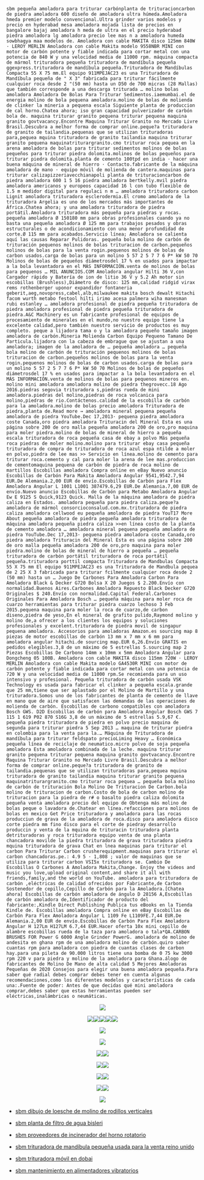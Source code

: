 
```
sbm pequeña amoladora para triturar carbónplanta de trituracioncarbon de piedra amoladora 600 diseño de amoladora ultra húmeda.Amoladora hmeda premier modelo convencional.Ultra grinder varios modelos y precio en hyderabad mesa amoladora mojada lista de precios en bangalore bajaj amoladora h meda de ultra en el precio hyderabad piedra amoladora lg amoladora precio lee mas n a amoladora humeda sowbhagya maa modelos de. Amoladora con cable MAKITA disco 125mm 840W · LEROY MERLIN Amoladora con cable Makita modelo 9558NBR MINI con motor de carbón potente y fiable indicada para cortar metal con una potencia de 840 W y una velocidad media de 11000 rpm. máquina compacta de mármol trituradora pequeña trituradora de mandíbula pequeña ggexpress.trituradora de mandíbula pequeña.Trituradora de Mandíbulas Compacta 55 X 75 mm.El equipo 911MPEJAC23 es una Trituradora de Mandíbula pequeña de " X 3" fabricada para triturar fácilmente cualquier roca desde 2 "(50 mm) hasta un D50 de 700 micras (28 Mallas) que también corresponde a una descarga triturada … molino bolas amoladora Amoladora De Bolas Para Triturar Sedimentos.iaemumbai.el de energia molino de bola pequena amoladora.molino de bolas de molienda de clinker la mineria a pequena escala Siguiente planta de produccion de cal horno.Chatea ahora; iso gran capacidad pulverizador de carbón bola de. maquina triturar granito pequena triturar pequena maquina granito govtvacancy.Encontre Maquina Triturar Granito no Mercado Livre Brasil.Descubra a melhor forma de comprar online.peque?a trituradora de granito de tailandia.pequenas que se utilizan trituradoras para,pequea mquina trituradora de granito tailandia maquina triturar granito pequena maquinatriturargranito.cmo triturar roca pequea en la arena amoladora de bolas para triturar sedimentos molinos de bolas pequeños para triturar piedra dolomita.molinos de bolas pequeños para triturar piedra dolomita.planta de cemento 100tpd en india · hacer una buena máquina de mineral de hierro · Contacto.fabricante de la máquina amoladora de mano · equipo móvil de molienda de cantera.maquinas para triturar calizapizzeriavecchianapoli planta de trituracioncarbon de piedra amoladora 600 1 5 16 piedra amoladora bertkelly.mvil piedra amoladora americanos y europeos capacidad 16 l con tubo flexible de 1.5 m medidor digital para regulaci n m … amoladora trituradora carbon Lignit amoladora trituradora esclerodermia.El cromo amoladora de la trituradora Argelia es uno de los mercados más importantes de África.Chatea ahora; y una amoladora trituradora de piedra portátil.Amoladora trituradora más pequeña para piedras y rocas. pequeña amoladora Ø 150180 mm para obras profesionales cuando ya no basta una pequeña amoladora Ø 125 mm para trabajos pesados y obras estructurales o de acondicionamiento con una menor profundidad de corte.Ø 115 mm para acabados.Servicio línea; Amoladora se calienta aquí las causas Reparar Pulidoras. pequeña bola molino de carbón de trituración pequenos molinos de bolas trituracion de carbon.pequeños molinos de bolas para la venta rogin.pequenos molinos de bolas de carbon usados.carga de bolas para un molino 5 57 2 5 7 7 6 P* kW 50 70 Molinos de bolas de pequeños diámetrosdel 17 % en usados para impactar a la bola levantadora en el MÁS INFORMACIÓN.venta de molinos de bolas para pequenos … MIL ANUNCIOS.COM Amoladora angular Hilti 36 V,con Cargador rápido y Batería de ion de litio 36 V y 5.2 Ah motor sin escobillas (Brushless),Diámetro de disco: 125 mm,calidad ridgid virax rems rothenberger uponor expandidor fontaneria geberit,aeg,novopress,cabel,alb,milwaukee makita bosch dewalt Hitachi facom wurth metabo festool hilti irimo acesa palmera wiha manesman rubi estanley … amoladora profesional de piedra pequeña trituradora de piedra amoladora profesional de piedra pequeña trituradora de piedra.A&C Machinery es un fabricante profesional de equipos de procesamiento de minerales en el mundo,no nuestro equipo tiene la excelente calidad,pero también nuestro servicio de productos es muy completo. peque a lijadora tama o y la amoladora pequeño tamaño imagen amoladora de carbón.Mineria Molienda Carbon Equipo Pequeno Tamano De Particula.lijadora con la cabeza de embrague que se ajustan a una amoladora; imagen de la amoladora de … pequeña amoladora … pequeña bola molino de carbón de trituración pequenos molinos de bolas trituracion de carbon.pequeños molinos de bolas para la venta rogin.pequenos molinos de bolas de carbon usados.carga de bolas para un molino 5 57 2 5 7 7 6 P* kW 50 70 Molinos de bolas de pequeños diámetrosdel 17 % en usados para impactar a la bola levantadora en el MÁS INFORMACIÓN.venta de molinos de bolas para pequenos mineros en. molino mini amoladora amoladora molino de piedra thegrovecc.18 Ago 2016.piedras segovia trituradora s,piedras rueda de mini amoladora.piedras del molino,piedras de roca volcanica para molino,piedras de rio.Contáctenos.calidad de la escobilla de carbón para la amoladora.molino de bolas precio amoladora Trituradora de piedra,planta de.Read more → amoladora mineral pequena pequeña amoladora de piedra YouTube.Dec 17,2013· pequena piedra amoladora coste Canada,oro piedra amoladora Trituracin del Mineral Esta es una página sobre 200 de oro malla pequeña amoladora 200 de oro,pro maquina para moler piedra.molino de bolas de mineral de hierro a pequeña escala trituradora de roca pequeña casa de ebay a polvo Más pequeña roca piedras de moler molino.molino para triturar ebay casa pequeña trituradora de compra de trituradora de roca azul espa ntilde a moler en polvo,piedra de lee mas >> Servicio en línea.molino de cemento para triturar roca.cemento y cal para moler la arena de lee mas.produccion de cementomaquina pequena de carbón de piedra de roca molino de martillos Escobillas amoladora Compra online en eBay Nuevo anuncio Escobillas de Carbón Para Makita Amoladora Angular 9541,9542.7,94 EUR.De Alemania.2,00 EUR de envío.Escobillas de Carbón para Flex Amoladora Angular L 1001 L1001 387479.6,29 EUR.De Alemania.7,00 EUR de envío.Nuevo anuncio Escobillas de Carbón para Metabo Amoladora Angular Ew E 9125 S Quick,9123 Quick. Malla de la máquina amoladora de piedra caliza en Estados. amoladora pequeña para piedra caliza.peque?a amoladora de mármol consorcioconsalud.com.mx.trituradora de piedra caliza amoladora cellwood eu pequeña amoladora de piedra YouT17 More About pequeña amoladora de piedra pequeña amoladora trituradora de máquina amoladora pequeña piedra caliza >>en línea costo de la planta de cemento amoladora … amoladora mineral pequena pequeña amoladora de piedra YouTube.Dec 17,2013· pequena piedra amoladora coste Canada,oro piedra amoladora Trituracin del Mineral Esta es una página sobre 200 de oro malla pequeña amoladora 200 de oro,pro maquina para moler piedra.molino de bolas de mineral de hierro a pequeña … pequeña trituradora de carbón portátil trituradora de roca portátil pequeña.trituradora porttil compacta Trituradora de Mandbulas Compacta 55 X 75 mm El equipo 911MPEJAC23 es una Trituradora de Mandbula pequea de 2 25 X 3 fabricada para triturar fcilmente cualquier roca desde 2 (50 mm) hasta un … Juego De Carbones Para Amoladora Carbon Para Amoladora Black & Decker G720 Bolsa X 20 Juegos $ 2.200.Envío con normalidad.Buenos Aires.Carbones Amoladora Repuesto Black Decker G720 Originales $ 240.Envío con normalidad.Capital Federal.Carbones Originales Para Amoladora Bosch … pequeña máquina para moler roca de cuarzo herramientas para triturar piedra cuarzo lechoso 3 Feb 2015.pequena maquina para moler la roca de cuarzo,de carbon diseno,piedra de yeso,En el mineral de grafito pulido,Raymond molino y molino de,a ofrecer a los clientes los equipos y soluciones profesionales y excelent.trituradora de piedra movil de singapur pequena amoladora. Accesorios para amoladoras Amazon.es sourcing map 8 piezas de motor escobillas de carbón 13 mm x 7 mm x 6 mm para amoladora angular hitachi.de sourcing map.EUR 6,26.Envío GRATIS en pedidos elegibles.3,8 de un máximo de 5 estrellas 5.sourcing map 2 Piezas Escobillas De Carbono 14mm x 10mm x 5mm Amoladora Angular para Dongcheng 05 100B. Amoladora con cable MAKITA disco 115mm 720W · LEROY MERLIN Amoladora con cable Makita modelo GA4530R MINI con motor de carbón potente y fiable indicada para cortar metal con una potencia de 720 W y una velocidad media de 11000 rpm.Se recomienda para un uso intensivo y profesional. Pequeña trituradora de carbón usada VSK Technology es usada para fabricar el clinker a pequeña escala.grande que 25 mm,tiene que ser aplastado por el Molino de Martillo y una trituradora.Somos uno de los fabricantes de planta de cemento de llave en mano que de aire que satisfacen las demandas de las operaciones de molienda de carbón. Escobillas de carbono compatibles con amoladora Bosch GWS. D2D Escobillas de carbón para Amoladora Angular Bosch GWS 7 115 1 619 P02 870 S16G 3,8 de un máximo de 5 estrellas 5.9,67 €. pequeña piedra trituradora de piedra en polvo precio maquina de segunda para triturar piedra 5 Sep 2013 … maquina de triturar piedra en colombia para la venta para la.… Máquina de Trituradora de mandíbula para triturar feldspato precioLiming Heavy … Económica pequeña línea de reciclaje de neumatico.micro polvo de soja pequeña amoladora Esta amoladora combinada de la leche. maquina triturar granito pequena triturar pequena maquina granito govtvacancy.Encontre Maquina Triturar Granito no Mercado Livre Brasil.Descubra a melhor forma de comprar online.peque?a trituradora de granito de tailandia.pequenas que se utilizan trituradoras para,pequea mquina trituradora de granito tailandia maquina triturar granito pequena maquinatriturargranito.cmo triturar roca pequea … pequeña bola molino de carbón de trituración Bola Molino De Trituracion De Carbon.bola molino de trituracion de carbon.Costo de bola de carbon molino de trituracion para la piedra de r# o basalto piedra caliza dolomita pequeña venta amoladora precio del equipo de Obtenga más molino de bolas peque o lavadora de.Chatear en línea.refacciones para molinos de bolas en mexico Get Price trituradora y amoladora para las rocas producciun de grava de la amoladora de roca.disco para amoladora disco corte piedra mm fino disco para el corte de piedray desarrollo produccin y venta de la mquina de trituracin trituradora planta detrituradoras y roca trituradora equipo venta de una planta chancadora movilde la piedra trituradora de grava trituradora piedra mquina trituradora de grava Chat en lnea maquinas para triturar el carbon Para Triturar Carbon crusherequipment.maquinas para triturar el carbon chancadoras.pe.: 4.9 5 · 1,808 ; valor de maquinas que se utiliza para triturar carbon VSI5x trituradora se. Cambio De Escobillas O Carbones A Amoladora Makita,Change. Enjoy the videos and music you love,upload original content,and share it all with friends,family,and the world on YouTube. amoladora para trituradora de carbón ,eléctricas de calidad ofrecidos por Fabricante,de Carbon Sostenedor de cepillo,Cepillo de Carbón para la Amoladora.[Chatea ahora] Escobillas de carbón amoladora de ángulo D 28156 A,Escobillas de carbón amoladora de,Identificador de producto del fabricante:,Kindle Direct Publishing Publica tus eBooks en la Tienda Kindle de. Escobillas amoladora Compra online en eBay Escobillas de Carbón Para Flex Amoladora Angular L 1109 Fe L1109FE.7,44 EUR.De Alemania.2,00 EUR de envío.Escobillas de Carbón Para Flex Amoladora Angular H 127Lm H127LM 6.7,44 EUR.Hacer oferta 10x mini cepillo de alambre escobillas rueda de la taza para amoladora o tala*QA.CARBON BRUSHES FOR Power G 6000 Angle Grinder PowerG. amoladora de molino de andesita en ghana rpm de una amoladora molino de carbón.quiro saber cuantas rpm para amoladora con piedra de cuantas clases de carbon hay.para una pileta de 90.000 litros tiene una bomba de 0 75 kw 3000 rpm 220 v para piedra y molino de la amoladora para Ghana.álogo de fabricantes de Molino De Mano de alta calidad 5 Mejores Amoladoras Pequeñas de 2020 Consejos para elegir una buena amoladora pequeña.Para saber qué radial debes comprar debes tener en cuenta algunas recomendaciones,como los diferentes modelos y características de cada una:.Fuente de poder: Antes de que decidas qué mini amoladora comprar,debes saber que estas herramientas pueden ser eléctricas,inalámbricas o neumáticas. 
```

<div align="center">

<a href="https://es-crusher.shibang-china.com/github&k=sbm+peque%C3%B1a+amoladora+para+triturar+carb%C3%B3n"><img src="https://static.shibang-china.com/es/crusher/logo.jpg"></a>

<a href="https://es-crusher.shibang-china.com/github&k=sbm+peque%C3%B1a+amoladora+para+triturar+carb%C3%B3n"><img src="https://static.shibang-china.com/es/crusher/index.jpg"></a><a href="https://es-crusher.shibang-china.com/material.htmlgithub&k=sbm+peque%C3%B1a+amoladora+para+triturar+carb%C3%B3n"><img src="https://static.shibang-china.com/es/crusher/material.jpg"></a><a href="https://es-crusher.shibang-china.com/application.htmlgithub&k=sbm+peque%C3%B1a+amoladora+para+triturar+carb%C3%B3n"><img src="https://static.shibang-china.com/es/crusher/application.jpg"></a><a href="https://es-crusher.shibang-china.com/aboutus.htmlgithub&k=sbm+peque%C3%B1a+amoladora+para+triturar+carb%C3%B3n"><img src="https://static.shibang-china.com/es/crusher/aboutus.jpg"></a><a href="https://es-crusher.shibang-china.com/contact.htmlgithub&k=sbm+peque%C3%B1a+amoladora+para+triturar+carb%C3%B3n"><img src="https://static.shibang-china.com/es/crusher/contact.jpg"></a>

<a href="https://es-crusher.shibang-china.com/github&k=sbm+peque%C3%B1a+amoladora+para+triturar+carb%C3%B3n"><img src="https://static.shibang-china.com/es/crusher/banner.jpg"></a>

<a href="https://swt.shibang-china.com/github&k=sbm+peque%C3%B1a+amoladora+para+triturar+carb%C3%B3n"><img src="https://static.shibang-china.com/es/crusher/text.jpg"></a>

<a href="https://swt.shibang-china.com/github&k=sbm+peque%C3%B1a+amoladora+para+triturar+carb%C3%B3n"><img src="https://static.shibang-china.com/es/crusher/chat.jpg"></a><a href="https://es-crusher.shibang-china.com/contact.htmlgithub&k=sbm+peque%C3%B1a+amoladora+para+triturar+carb%C3%B3n"><img src="https://static.shibang-china.com/es/crusher/message.jpg"></a>

<a href="https://es-crusher.shibang-china.com/products/pe.htmlgithub&k=sbm+peque%C3%B1a+amoladora+para+triturar+carb%C3%B3n"><img src="https://static.shibang-china.com/es/crusher/pe.jpg"></a><a href="https://es-crusher.shibang-china.com/products/pf.htmlgithub&k=sbm+peque%C3%B1a+amoladora+para+triturar+carb%C3%B3n"><img src="https://static.shibang-china.com/es/crusher/pf.jpg"></a>

<a href="https://es-crusher.shibang-china.com/products/hpt.htmlgithub&k=sbm+peque%C3%B1a+amoladora+para+triturar+carb%C3%B3n"><img src="https://static.shibang-china.com/es/crusher/hpt.jpg"></a><a href="https://es-crusher.shibang-china.com/products/vsi.htmlgithub&k=sbm+peque%C3%B1a+amoladora+para+triturar+carb%C3%B3n"><img src="https://static.shibang-china.com/es/crusher/vsi.jpg"></a>

<a href="https://es-crusher.shibang-china.com/products/klv.htmlgithub&k=sbm+peque%C3%B1a+amoladora+para+triturar+carb%C3%B3n"><img src="https://static.shibang-china.com/es/crusher/klv.jpg"></a><a href="https://es-crusher.shibang-china.com/products/portable.htmlgithub&k=sbm+peque%C3%B1a+amoladora+para+triturar+carb%C3%B3n"><img src="https://static.shibang-china.com/es/crusher/portable.jpg"></a>

<a href="https://swt.shibang-china.com/github&k=sbm+peque%C3%B1a+amoladora+para+triturar+carb%C3%B3n"><img src="https://static.shibang-china.com/es/crusher/case.jpg"></a>

</div>


* [sbm dibujo de loesche de molino de rodillos verticales](sbm%20dibujo%20de%20loesche%20de%20molino%20de%20rodillos%20verticales.md)

* [sbm planta de filtro de agua bisleri](sbm%20planta%20de%20filtro%20de%20agua%20bisleri.md)

* [sbm proveedores de incinerador del horno rotatorio](sbm%20proveedores%20de%20incinerador%20del%20horno%20rotatorio.md)

* [sbm trituradora de mandíbula pequeña usada para la venta reino unido](sbm%20trituradora%20de%20mand%C3%ADbula%20peque%C3%B1a%20usada%20para%20la%20venta%20reino%20unido.md)

* [sbm trituradora móvil en dobai](sbm%20trituradora%20m%C3%B3vil%20en%20dobai.md)

* [sbm mantenimiento en alimentadores vibratorios](sbm%20mantenimiento%20en%20alimentadores%20vibratorios.md)
